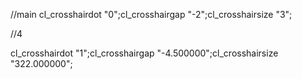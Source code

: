 //main
cl_crosshairdot "0";cl_crosshairgap "-2";cl_crosshairsize "3";

//4

cl_crosshairdot "1";cl_crosshairgap "-4.500000";cl_crosshairsize "322.000000";
